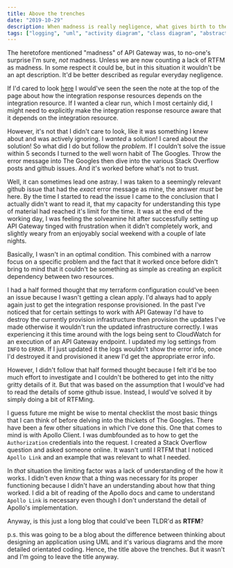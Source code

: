 ```yaml
---
title: Above the trenches
date: "2019-10-29"
description: When madness is really negligence, what gives birth to the baby of negligence?
tags: ["logging", "uml", "activity diagram", "class diagram", "abstractions" ]
---
```


The heretofore mentioned "madness" of API Gateway was, to no-one's surprise I'm sure, _not_ madness. Unless we are now counting a lack of RTFM as madness. In some respect it could be, but in this situation it wouldn't be an apt description. It'd be better described as regular everyday negligence.

If I'd cared to look [here](https://www.terraform.io/docs/providers/aws/r/api_gateway_integration_response.html) I would've seen the seen the note at the top of the page about how the integration response resources depends on the integration resource. If I wanted a clear run, which I most certainly did, I might need to explicitly make the integration response resource aware that it depends on the integration resource.

However, it's not that I didn't care to look, like it was something I knew about and was actively ignoring. I _wanted_ a solution! I cared about _the_ solution! So what did I do but follow the _problem_. If I couldn't solve the issue within 5 seconds I turned to the well worn habit of The Googles. Throw the error message into The Googles then dive into the various Stack Overflow posts and github issues. And it's worked before what's not to trust.

Well, it can sometimes lead one astray. I was taken to a seemingly relevant github issue that had the _exact_ error message as mine, the answer _must_ be here. By the time I started to read the issue I came to the conclusion that I actually didn't want to read it, that my capacity for understanding this type of material had reached it's limit for the time. It was at the end of the working day, I was feeling the solveamine hit after successfully setting up API Gateway tinged with frustration when it didn't completely work, and slightly weary from an enjoyably social weekend with a couple of late nights.

Basically, I wasn't in an optimal condition. This combined with a narrow focus on a specific problem and the fact that it worked once before didn't bring to mind that it couldn't be something as simple as creating an explicit dependency between two resources.

I had a half formed thought that my terraform configuration could've been an issue because I wasn't getting a clean apply. I'd always had to apply again just to get the integration response provisioned. In the past I've noticed that for certain settings to work with API Gateway I'd have to destroy the currently provision infrastructure then provision the updates I've made otherwise it wouldn't run the updated infrastructure correctly. I was experiencing it this time around with the logs being sent to CloudWatch for an execution of an API Gateway endpoint. I updated my log settings from `INFO` to `ERROR`. If I just updated it the logs wouldn't show the error info, once I'd destroyed it and provisioned it anew I'd get the appropriate error info.

However, I didn't follow that half formed thought because I felt it'd be too much effort to investigate and I couldn't be bothered to get into the nitty gritty details of it. But that was based on the assumption that I would've had to read the details of some github issue. Instead, I would've solved it by simply doing a bit of RTFMing.

I guess future me might be wise to mental checklist the most basic things that I can think of before delving into the thickets of The Googles. There have been a few other situations in which I've done this. One that comes to mind is with Apollo Client. I was dumbfounded as to how to get the `Authorization` credentials into the request. I created a Stack Overflow question and asked someone online. It wasn't until I RTFM that I noticed `Apollo Link` and an example that was relevant to what I needed.

In _that_ situation the limiting factor was a lack of understanding of the how it works. I didn't even _know_ that a thing was necessary for its proper functioning because I didn't have an understanding about how that thing worked. I did a bit of reading of the Apollo docs and came to understand `Apollo Link` is necessary even though I don't understand the detail of Apollo's implementation.

Anyway, is this just a long blog that could've been TLDR'd as __RTFM__?

p.s. this was going to be a blog about the difference between thinking about designing an application using UML and it's various diagrams and the more detailed orientated coding. Hence, the title above the trenches. But it wasn't and I'm going to leave the title anyway.